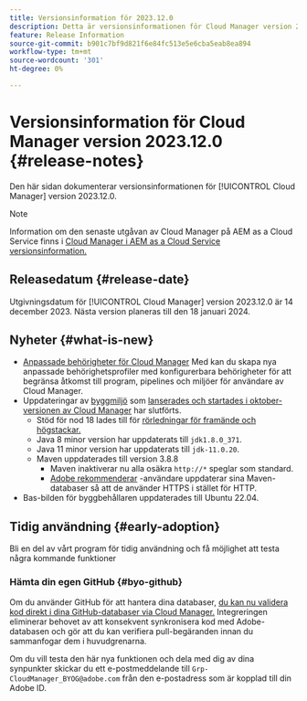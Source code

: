```yaml
---
title: Versionsinformation för 2023.12.0
description: Detta är versionsinformationen för Cloud Manager version 2023.12.0.
feature: Release Information
source-git-commit: b901c7bf9d821f6e84fc513e5e6cba5eab8ea894
workflow-type: tm+mt
source-wordcount: '301'
ht-degree: 0%

---
```



# Versionsinformation för Cloud Manager version 2023.12.0 {#release-notes}

Den här sidan dokumenterar versionsinformationen för [!UICONTROL Cloud Manager] version 2023.12.0.

>[!NOTE]
>
>Information om den senaste utgåvan av Cloud Manager på AEM as a Cloud Service finns i [Cloud Manager i AEM as a Cloud Service versionsinformation.](https://experienceleague.adobe.com/docs/experience-manager-cloud-service/content/implementing/using-cloud-manager/release-notes-cloud-manager/release-notes-cm-current.html)

## Releasedatum {#release-date}

Utgivningsdatum för [!UICONTROL Cloud Manager] version 2023.12.0 är 14 december 2023. Nästa version planeras till den 18 januari 2024.

## Nyheter {#what-is-new}

* [Anpassade behörigheter för Cloud Manager](/help/using/custom-permissions.md) Med kan du skapa nya anpassade behörighetsprofiler med konfigurerbara behörigheter för att begränsa åtkomst till program, pipelines och miljöer för användare av Cloud Manager.
* Uppdateringar av [byggmiljö](/help/getting-started/build-environment.md) som [lanserades och startades i oktober-versionen av Cloud Manager](/help/release-notes/2023/2023-10-0.md) har slutförts.
   * Stöd för nod 18 lades till för [rörledningar för framände och högstackar.](/help/overview/ci-cd-pipelines.md)
   * Java 8 minor version har uppdaterats till `jdk1.8.0_371`.
   * Java 11 minor version har uppdaterats till `jdk-11.0.20`.
   * Maven uppdaterades till version 3.8.8
      * Maven inaktiverar nu alla osäkra `http://*` speglar som standard.
      * [Adobe rekommenderar](/help/getting-started/build-environment.md#https-maven) -användare uppdaterar sina Maven-databaser så att de använder HTTPS i stället för HTTP.
* Bas-bilden för byggbehållaren uppdaterades till Ubuntu 22.04.

## Tidig användning {#early-adoption}

Bli en del av vårt program för tidig användning och få möjlighet att testa några kommande funktioner

### Hämta din egen GitHub {#byo-github}

Om du använder GitHub för att hantera dina databaser, [du kan nu validera kod direkt i dina GitHub-databaser via Cloud Manager.](/help/managing-code/byo-github.md) Integreringen eliminerar behovet av att konsekvent synkronisera kod med Adobe-databasen och gör att du kan verifiera pull-begäranden innan du sammanfogar dem i huvudgrenarna.

Om du vill testa den här nya funktionen och dela med dig av dina synpunkter skickar du ett e-postmeddelande till `Grp-CloudManager_BYOG@adobe.com` från den e-postadress som är kopplad till din Adobe ID.
